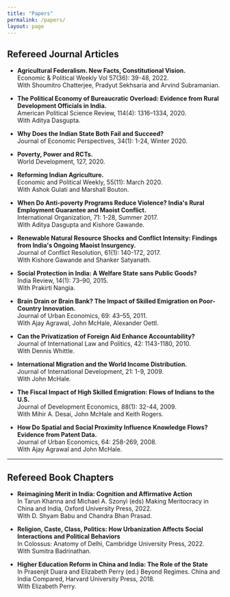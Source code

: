 ```yaml
---
title: "Papers"
permalink: /papers/
layout: page
---
```


## Refereed Journal Articles

- **Agricultural Federalism. New Facts, Constitutional Vision.**  
  Economic & Political Weekly Vol 57(36): 39-48, 2022.  
  With Shoumitro Chatterjee, Pradyut Sekhsaria and Arvind Subramanian.

- **The Political Economy of Bureaucratic Overload: Evidence from Rural Development Officials in India.**  
  American Political Science Review, 114(4): 1316–1334, 2020.  
  With Aditya Dasgupta.

- **Why Does the Indian State Both Fail and Succeed?**  
  Journal of Economic Perspectives, 34(1): 1-24, Winter 2020.

- **Poverty, Power and RCTs.**  
  World Development, 127, 2020.

- **Reforming Indian Agriculture.**  
  Economic and Political Weekly, 55(11): March 2020.  
  With Ashok Gulati and Marshall Bouton.

- **When Do Anti-poverty Programs Reduce Violence? India's Rural Employment Guarantee and Maoist Conflict.**  
  International Organization, 71: 1-28, Summer 2017.  
  With Aditya Dasgupta and Kishore Gawande.

- **Renewable Natural Resource Shocks and Conflict Intensity: Findings from India's Ongoing Maoist Insurgency.**  
  Journal of Conflict Resolution, 61(1): 140-172, 2017.  
  With Kishore Gawande and Shanker Satyanath.

- **Social Protection in India: A Welfare State sans Public Goods?**  
  India Review, 14(1): 73–90, 2015.  
  With Prakirti Nangia.

- **Brain Drain or Brain Bank? The Impact of Skilled Emigration on Poor-Country Innovation.**  
  Journal of Urban Economics, 69: 43–55, 2011.  
  With Ajay Agrawal, John McHale, Alexander Oettl.

- **Can the Privatization of Foreign Aid Enhance Accountability?**  
  Journal of International Law and Politics, 42: 1143-1180, 2010.  
  With Dennis Whittle.

- **International Migration and the World Income Distribution.**  
  Journal of International Development, 21: 1-9, 2009.  
  With John McHale.

- **The Fiscal Impact of High Skilled Emigration: Flows of Indians to the U.S.**  
  Journal of Development Economics, 88(1): 32-44, 2009.  
  With Mihir A. Desai, John McHale and Keith Rogers.

- **How Do Spatial and Social Proximity Influence Knowledge Flows? Evidence from Patent Data.**  
  Journal of Urban Economics, 64: 258-269, 2008.  
  With Ajay Agrawal and John McHale.

---

## Refereed Book Chapters

- **Reimagining Merit in India: Cognition and Affirmative Action**  
  In Tarun Khanna and Michael A. Szonyi (eds) Making Meritocracy in China and India, Oxford University Press, 2022.  
  With D. Shyam Babu and Chandra Bhan Prasad.

- **Religion, Caste, Class, Politics: How Urbanization Affects Social Interactions and Political Behaviors**  
  In Colossus: Anatomy of Delhi, Cambridge University Press, 2022.  
  With Sumitra Badrinathan.

- **Higher Education Reform in China and India: The Role of the State**  
  In Prasenjit Duara and Elizabeth Perry (ed.) Beyond Regimes. China and India Compared, Harvard University Press, 2018.  
  With Elizabeth Perry.
